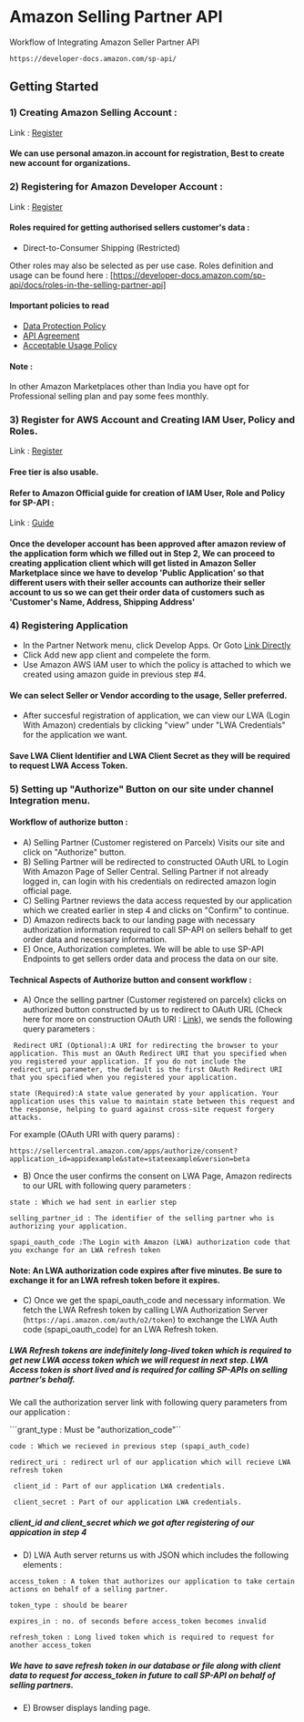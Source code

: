 # Amazon Selling Partner API

Workflow of Integrating Amazon Seller Partner API
```
https://developer-docs.amazon.com/sp-api/
```

## Getting Started

### 1) Creating Amazon Selling Account :
Link : [Register](https://sellercentral.amazon.in/signin)

#### We can use personal amazon.in account for registration, Best to create new account for organizations.

### 2) Registering for Amazon Developer Account :
Link : [Register](https://sellercentral.amazon.in/developer/register)

#### Roles required for getting authorised sellers customer's data :
* Direct-to-Consumer Shipping (Restricted)

Other roles may also be selected as per use case. Roles definition and usage can be found here : [https://developer-docs.amazon.com/sp-api/docs/roles-in-the-selling-partner-api]

#### Important policies to read
* [Data Protection Policy](https://sellercentral.amazon.in/mws/static/policy?documentType=DPP&locale=en_IN)
* [API Agreement](https://sellercentral.amazon.in/mws/static/agreement?&locale=en_IN)
* [Acceptable Usage Policy](https://sellercentral.amazon.in/mws/static/agreement?&locale=en_IN)

#### Note :
In other Amazon Marketplaces other than India you have opt for Professional selling plan and pay some fees monthly.

### 3) Register for AWS Account and Creating IAM User, Policy and Roles.
Link : [Register](https://portal.aws.amazon.com/billing/signup)
#### Free tier is also usable.

#### Refer to Amazon Official guide for creation of IAM User, Role and Policy for SP-API :
Link : [Guide](https://developer-docs.amazon.com/sp-api/docs/creating-and-configuring-iam-policies-and-entities)

#### Once the developer account has been approved after amazon review of the application form which we filled out in Step 2, We can proceed to creating application client which will get listed in Amazon Seller Marketplace since we have to develop 'Public Application' so that different users with their seller accounts can authorize their seller account to us so we can get their order data of customers such as 'Customer's Name, Address, Shipping Address'

### 4) Registering Application
* In the Partner Network menu, click Develop Apps. Or Goto [Link Directly](https://sellercentral.amazon.in/sellingpartner/developerconsole/) 
* Click Add new app client and compelete the form.
* Use Amazon AWS IAM user to which the policy is attached to which we created using amazon guide in previous step #4.
#### We can select Seller or Vendor according to the usage, Seller preferred.
* After succesful registration of application, we can view our LWA (Login With Amazon) credentials by clicking "view" under "LWA Credentials" for the application we want.
#### Save LWA Client Identifier and LWA Client Secret as they will be required to request LWA Access Token.

### 5) Setting up "Authorize" Button on our site under channel Integration menu.
#### Workflow of authorize button :
* A) Selling Partner (Customer registered on Parcelx) Visits our site and click on "Authorize" button.
* B) Selling Partner will be redirected to constructed OAuth URL to Login With Amazon Page of Seller Central. Selling Partner if not already logged in, can login with his credentials on redirected amazon login official page.
* C) Selling Partner reviews the data access requested by our application which we created earlier in step 4 and clicks on "Confirm" to continue.
* D) Amazon redirects back to our landing page with necessary authorization information required to call SP-API on sellers behalf to get order data and necessary information.
* E) Once, Authorization completes. We will be able to use SP-API Endpoints to get sellers order data and process the data on our site.

#### Technical Aspects of Authorize button and consent workflow :
* A) Once the selling partner (Customer registered on parcelx) clicks on authorized button constructed by us to redirect to OAuth URL (Check here for more on construction OAuth URI : [Link](https://developer-docs.amazon.com/sp-api/docs/authorizing-selling-partner-api-applications#constructing-an-oauth-authorization-uri)), we sends the following query parameters :


``` Redirect URI (Optional):A URI for redirecting the browser to your application. This must an OAuth Redirect URI that you specified when you registered your application. If you do not include the redirect_uri parameter, the default is the first OAuth Redirect URI that you specified when you registered your application.```


```state (Required):A state value generated by your application. Your application uses this value to maintain state between this request and the response, helping to guard against cross-site request forgery attacks.```

For example (OAuth URI with query params) : 

``` https://sellercentral.amazon.com/apps/authorize/consent?application_id=appidexample&state=stateexample&version=beta ```

* B) Once the user confirms the consent on LWA Page, Amazon redirects to our URL with following query parameters :


```state : Which we had sent in earlier step```


```selling_partner_id : The identifier of the selling partner who is authorizing your application. ```


```spapi_oauth_code :The Login with Amazon (LWA) authorization code that you exchange for an LWA refresh token```


#### Note: An LWA authorization code expires after five minutes. Be sure to exchange it for an LWA refresh token before it expires.

* C) Once we get the spapi_oauth_code and necessary information. We fetch the LWA Refresh token by calling LWA Authorization Server (```https://api.amazon.com/auth/o2/token```) to exchange the LWA Auth code (spapi_oauth_code) for an LWA Refresh token.
##### LWA Refresh tokens are indefinitely long-lived token which is required to get new LWA access token which we will request in next step. LWA Access token is short lived and is required for calling SP-APIs on selling partner's behalf.

We call the authorization server link with following query parameters from our application :


```grant_type : Must be "authorization_code"``


```code : Which we recieved in previous step (spapi_auth_code)```


```redirect_uri : redirect url of our application which will recieve LWA refresh token```


``` client_id : Part of our application LWA credentials.```


``` client_secret : Part of our application LWA credentials.```


##### client_id and client_secret which we got after registering of our appication in step 4

* D) LWA Auth server returns us with JSON which includes the following elements :


```access_token : A token that authorizes our application to take certain actions on behalf of a selling partner. ```


```token_type : should be bearer```


```expires_in : no. of seconds before access_token becomes invalid```


```refresh_token : Long lived token which is required to request for another access_token```


##### We have to save refresh token in our database or file along with client data to request for access_token in future to call SP-API on behalf of selling partners.

* E) Browser displays landing page.
